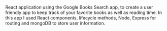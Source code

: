 React application using the Google Books Search app, to create a user friendly app to keep track of your favorite books as well as reading time. In this app I used React components, lifecycle methods, Node, Express for routing and mongoDB to store user information.
